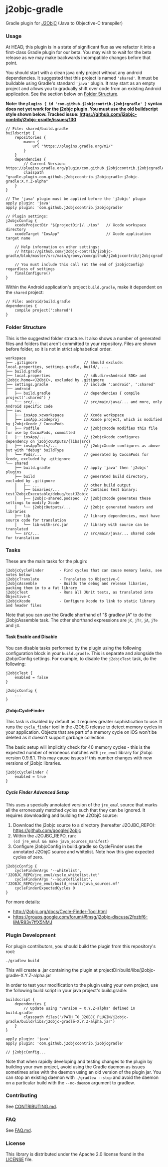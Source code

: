 # j2objc-gradle
Gradle plugin for [J2ObjC](https://github.com/google/j2objc) (Java to Objective-C transpiler)


### Usage
At HEAD, this plugin is in a state of significant flux as we refactor it into a first-class
Gradle plugin for our beta. You may wish to wait for the beta release as we may make backwards
incompatible changes before that point.

You should start with a clean java only project without any android dependencies. It suggested that
this project is named `'shared'`. It must be buildable using Gradle's standard `'java'` plugin.
It may start as an empty project and allows you to gradually shift over code from an existing
Android application. See the section below on [Folder Structure](#folder-structure).

**Note: the `plugins { id 'com.github.j2objccontrib.j2objcgradle' }` syntax does
not yet work for the j2objc plugin. You must use the old buildscript style shown below.
Tracked issue: https://github.com/j2objc-contrib/j2objc-gradle/issues/130**

    // File: shared/build.gradle
    buildscript {
        repositories {
            maven {
                url "https://plugins.gradle.org/m2/"
            }
        }
        dependencies {
            // Current Version: https://plugins.gradle.org/plugin/com.github.j2objccontrib.j2objcgradle
            classpath "gradle.plugin.com.github.j2objccontrib.j2objcgradle:j2objc-gradle:X.Y.Z-alpha"
        }
    }

    // The 'java' plugin must be applied before the 'j2objc' plugin
    apply plugin: 'java'
    apply plugin: 'com.github.j2objccontrib.j2objcgradle'

    // Plugin settings:
    j2objcConfig {
        xcodeProjectDir "${projectDir}/../ios"   // Xcode workspace directory
        xcodeTarget "IosApp"                     // Xcode application target name
    
        // Help information on other settings:
        // https://github.com/j2objc-contrib/j2objc-gradle/blob/master/src/main/groovy/com/github/j2objccontrib/j2objcgradle/PluginConfigExtension.groovy#L25
        
        // You must include this call (at the end of j2objcConfig) regardless of settings
        finalConfigure()
    }

Within the Android application's project `build.gradle`, make it dependent on the `shared` project:

    // File: android/build.gradle
    dependencies {
        compile project(':shared')
    }


### Folder Structure

This is the suggested folder structure. It also shows a number of generated files and
folders that aren't committed to your repository. Files are shown before folder, so it
is not in strict alphabetical order.

    workspace
    ├── .gitignore                     // Should exclude: local.properties, settings.gradle, build/, ...
    ├── build.gradle
    ├── local.properties               // sdk.dir=<Android SDK> and j2objc.home=<J2ObjC>, excluded by .gitignore
    ├── settings.gradle                // include ':android', ':shared'
    ├── android
    │   ├── build.gradle               // dependencies { compile project(':shared') }
    │   └── src/...                    // src/main/java/... and more, only Android specific code
    ├── ios
    │   ├── iosApp.xcworkspace         // Xcode workspace
    │   ├── iosApp.xcodeproj           // Xcode project, which is modified by j2objcXcode / CocoaPods
    │   ├── Podfile                    // j2objcXcode modifies this file for use by CocoaPods, committed
    │   ├── iosApp/...                 // j2objcXcode configures dependency on j2objcOutputs/{libs|src}
    │   ├── iosAppTests/...            // j2objcXcode configures as above but with "debug" buildType
    │   └── Pods/...                   // generated by CocoaPods for Xcode, excluded by .gitignore
    └── shared
        ├── build.gradle               // apply 'java' then 'j2objc' plugins
        ├── build                      // generated build directory, excluded by .gitignore
        │   ├── ...                    // other build output
        │   ├── binaries/...           // Contains test binary: testJ2objcExecutable/debug/testJ2objc
        │   ├── j2objc-shared.podspec  // j2objcXcode generates these settings to modify Xcode
        │   └── j2objcOutputs/...      // j2objc generated headers and libraries
        ├── lib                        // library dependencies, must have source code for translation
        │   └── lib-with-src.jar       // library with source can be translated
        └── src/...                    // src/main/java/... shared code for translation


### Tasks

These are the main tasks for the plugin:

    j2objcCycleFinder       - Find cycles that can cause memory leaks, see notes below
    j2objcTranslate         - Translates to Objective-C
    j2objcAssemble          - Builds the debug and release libaries, packing them in to a fat library
    j2objcTest              - Runs all JUnit tests, as translated into Objective-C
    j2objcXcode             - Configure Xcode to link to static library and header files

Note that you can use the Gradle shorthand of "$ gradlew jA" to do the j2objcAssemble task.
The other shorthand expressions are `jC`, `jTr`, `jA`, `jTe` and `jX`.


#### Task Enable and Disable

You can disable tasks performed by the plugin using the following configuration block in your
`build.gradle`. This is separate and alongside the j2objcConfig settings. For example, to
disable the `j2objcTest` task, do the following:

    j2objcTest {
        enabled = false
    }

    j2objcConfig {
        ...
    }


#### j2objcCycleFinder

This task is disabled by default as it requires greater sophistication to use. It runs the
`cycle_finder` tool in the J2ObjC release to detect memory cycles in your application.
Objects that are part of a memory cycle on iOS won't be deleted as it doesn't support
garbage collection.

The basic setup will implicitly check for 40 memory cycles - this is the expected number
of erroneous matches with `jre_emul` library for j2objc version 0.9.6.1. This may cause
issues if this number changes with new versions of j2objc libraries.

    j2objcCycleFinder {
        enabled = true
    }

##### Cycle Finder Advanced Setup

This uses a specially annotated version of the `jre_emul` source that marks all the
erroneously matched cycles such that they can be ignored. It requires downloading
and building the J2ObjC source:

1. Download the j2objc source to a directory (hereafter J2OJBC_REPO):<br>
    https://github.com/google/j2objc
2. Within the J2OJBC_REPO, run:<br>
    `(cd jre_emul && make java_sources_manifest)`
3. Configure j2objcConfig in build.gradle so CycleFinder uses the annotated J2ObjC source
and whitelist. Note how this give expected cycles of zero.
```
j2objcConfig {
    cycleFinderArgs '--whitelist', 'J2OBJC_REPO/jre_emul/cycle_whitelist.txt'
    cycleFinderArgs '--sourcefilelist', 'J2OBJC_REPO/jre_emul/build_result/java_sources.mf'
    cycleFinderExpectedCycles 0
}
```

For more details:
- http://j2objc.org/docs/Cycle-Finder-Tool.html
- https://groups.google.com/forum/#!msg/j2objc-discuss/2fozbf6-liM/R83v7ffX5NMJ


### Plugin Development

For plugin contributors, you should build the plugin from this repository's root:

    ./gradlew build

This will create a .jar containing the plugin at projectDir/build/libs/j2objc-gradle-X.Y.Z-alpha.jar

In order to test your modification to the plugin using your own project, use the following build script in your
java project's build.gradle:

    buildscript {
        dependencies {
            // Update using "version = X.Y.Z-alpha" defined in build.gradle
            classpath files('/PATH_TO_J2OBJC_PLUGIN/j2objc-gradle/build/libs/j2objc-gradle-X.Y.Z-alpha.jar')
        }
    }

    apply plugin: 'java'
    apply plugin: 'com.github.j2objccontrib.j2objcgradle'

    // j2objcConfig...

Note that when rapidly developing and testing changes to the plugin by building your own project,
avoid using the Gradle daemon as issues sometimes arise with the daemon using an old version
of the plugin jar.  You can stop an existing daemon with `./gradlew --stop` and avoid the daemon
on a particular build with the `--no-daemon` argument to gradlew.


### Contributing
See [CONTRIBUTING.md](CONTRIBUTING.md#quick-start).


### FAQ

See [FAQ.md](FAQ.md).


### License

This library is distributed under the Apache 2.0 license found in the
[LICENSE](./LICENSE) file.
